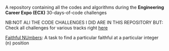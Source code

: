 A repository containing all the codes and algorithms during the **Engineering Career Expo (ECX)** 30-days-of-code challenges 

NB:NOT ALl THE CODE CHALLENGES I DID ARE IN THIS REPOSITORY BUT:
Check all challenges for various tracks right [here](https://www.30daysofcode.xyz)


[Faithful NUmbers](https://github.com/E-wave112/ecx-daily-code-challenges/blob/master/Osagie_Iyayi.Day05.py): A task to find a particular faithful at a particular integer (n)  position


